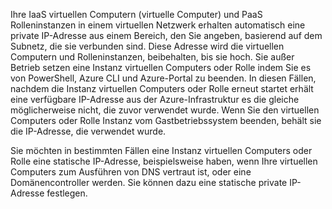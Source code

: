 Ihre IaaS virtuellen Computern (virtuelle Computer) und PaaS Rolleninstanzen in einem virtuellen Netzwerk erhalten automatisch eine private IP-Adresse aus einem Bereich, den Sie angeben, basierend auf dem Subnetz, die sie verbunden sind. Diese Adresse wird die virtuellen Computern und Rolleninstanzen, beibehalten, bis sie hoch. Sie außer Betrieb setzen eine Instanz virtuellen Computers oder Rolle indem Sie es von PowerShell, Azure CLI und Azure-Portal zu beenden. In diesen Fällen, nachdem die Instanz virtuellen Computers oder Rolle erneut startet erhält eine verfügbare IP-Adresse aus der Azure-Infrastruktur es die gleiche möglicherweise nicht, die zuvor verwendet wurde. Wenn Sie den virtuellen Computers oder Rolle Instanz vom Gastbetriebssystem beenden, behält sie die IP-Adresse, die verwendet wurde.  

Sie möchten in bestimmten Fällen eine Instanz virtuellen Computers oder Rolle eine statische IP-Adresse, beispielsweise haben, wenn Ihre virtuellen Computers zum Ausführen von DNS vertraut ist, oder eine Domänencontroller werden. Sie können dazu eine statische private IP-Adresse festlegen.
